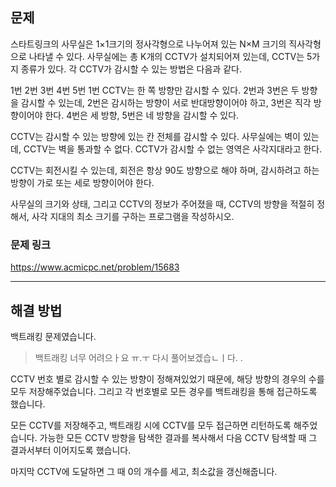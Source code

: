 ## 문제

스타트링크의 사무실은 1×1크기의 정사각형으로 나누어져 있는 N×M 크기의 직사각형으로 나타낼 수 있다. 사무실에는 총 K개의 CCTV가 설치되어져 있는데, CCTV는 5가지 종류가 있다. 각 CCTV가 감시할 수 있는 방법은 다음과 같다.

1번 2번 3번 4번 5번
1번 CCTV는 한 쪽 방향만 감시할 수 있다. 2번과 3번은 두 방향을 감시할 수 있는데, 2번은 감시하는 방향이 서로 반대방향이어야 하고, 3번은 직각 방향이어야 한다. 4번은 세 방향, 5번은 네 방향을 감시할 수 있다.

CCTV는 감시할 수 있는 방향에 있는 칸 전체를 감시할 수 있다. 사무실에는 벽이 있는데, CCTV는 벽을 통과할 수 없다. CCTV가 감시할 수 없는 영역은 사각지대라고 한다.

CCTV는 회전시킬 수 있는데, 회전은 항상 90도 방향으로 해야 하며, 감시하려고 하는 방향이 가로 또는 세로 방향이어야 한다.

사무실의 크기와 상태, 그리고 CCTV의 정보가 주어졌을 때, CCTV의 방향을 적절히 정해서, 사각 지대의 최소 크기를 구하는 프로그램을 작성하시오.

### 문제 링크

https://www.acmicpc.net/problem/15683

---

## 해결 방법

백트래킹 문제였습니다.

> 백트래킹 너무 어려으ㅏ요 ㅠ.ㅜ 다시 풀어보겠습ㄴㅣ다. .

CCTV 번호 별로 감시할 수 있는 방향이 정해져있었기 때문에, 해당 방향의 경우의 수를 모두 저장해주었습니다. 그리고 각 번호별로 모든 경우를 백트래킹을 통해 접근하도록 했습니다.

모든 CCTV를 저장해주고, 백트래킹 시에 CCTV를 모두 접근하면 리턴하도록 해주었습니다.
가능한 모든 CCTV 방향을 탐색한 결과를 복사해서 다음 CCTV 탐색할 때 그 결과서부터 이어지도록 했습니다.

마지막 CCTV에 도달하면 그 때 0의 개수를 세고, 최소값을 갱신해줍니다.
